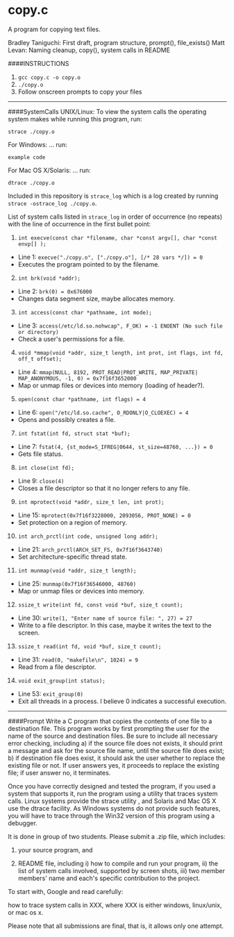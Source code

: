 # copy.c
A program for copying text files.

Bradley Taniguchi: First draft, program structure, prompt(), file_exists()
Matt Levan: Naming cleanup, copy(), system calls in README

####INSTRUCTIONS
1. `gcc copy.c -o copy.o`
2. `./copy.o`
3. Follow onscreen prompts to copy your files

---
####SystemCalls
UNIX/Linux: To view the system calls the operating system makes while
running this program, run:

`strace ./copy.o`

For Windows: ... run:

`example code`

For Mac OS X/Solaris: ... run:

`dtrace ./copy.o`


Included in this repository is `strace_log` which is a log created by
running `strace -ostrace_log ./copy.o`.

List of system calls listed in `strace_log` in order of occurrence (no
repeats) with the line of occurrence in the first bullet point:

1. `int execve(const char *filename, char *const argv[], char *const envp[]
);`

  * Line 1: `execve("./copy.o", ["./copy.o"], [/* 28 vars */]) = 0`
  * Executes the program pointed to by the filename.

2. `int brk(void *addr);`

  * Line 2: `brk(0) = 0x676000`
  * Changes data segment size, maybe allocates memory.

3. `int access(const char *pathname, int mode);`

  * Line 3: `access(/etc/ld.so.nohwcap", F_OK) = -1 ENOENT (No such file or
  directory)`
  * Check a user's permissions for a file.

4. `void *mmap(void *addr, size_t length, int prot, int flags, int fd,
off_t offset);`

  * Line 4: `mmap(NULL, 8192, PROT_READ|PROT_WRITE, MAP_PRIVATE|
  MAP_ANONYMOUS, -1, 0) = 0x7f16f3652000`
  * Map or unmap files or devices into memory (loading of header?).

5. `open(const char *pathname, int flags) = 4`

  * Line 6: `open("/etc/ld.so.cache", O_RDONLY|O_CLOEXEC) = 4`
  * Opens and possibly creates a file.

7. `int fstat(int fd, struct stat *buf);`

  * Line 7: `fstat(4, {st_mode=S_IFREG|0644, st_size=48760, ...}) = 0`
  * Gets file status.

8. `int close(int fd);`

  * Line 9: `close(4)`
  * Closes a file descriptor so that it no longer refers to any file.

9. `int mprotect(void *addr, size_t len, int prot);`

  * Line 15: `mprotect(0x7f16f3228000, 2093056, PROT_NONE) = 0`
  * Set protection on a region of memory.

10. `int arch_prctl(int code, unsigned long addr);`

  * Line 21: `arch_prctl(ARCH_SET_FS, 0x7f16f3643740)`
  * Set architecture-specific thread state.

11. `int munmap(void *addr, size_t length);`

  * Line 25: `munmap(0x7f16f36546000, 48760)`
  * Map or unmap files or devices into memory.

12. `ssize_t write(int fd, const void *buf, size_t count);`

  * Line 30: `write(1, "Enter name of source file: ", 27) = 27`
  * Write to a file descriptor. In this case, maybe it writes the text to
the screen.

13. `ssize_t read(int fd, void *buf, size_t count);`

  * Line 31: `read(0, "makefile\n", 1024) = 9`
  * Read from a file descriptor.

14. `void exit_group(int status);`

  * Line 53: `exit_group(0)`
  * Exit all threads in a process. I believe 0 indicates a successful
  execution.

---
####Prompt
Write a C program that copies the contents of one file to a destination file. This program works by first prompting the user for the name of the source and destination files. Be sure to include all necessary error checking, including a) if the source file does not exists,  it should print a message and ask for the source file name, until the source file does exist; b) if destination file does exist, it should ask the user whether to replace the existing file or not. If user answers yes, it proceeds to replace the existing file; if user answer no, it terminates.

Once you have correctly designed and tested the program, if you used a system that supports it, run the program using a utility that traces system calls. Linux systems provide the strace utility , and Solaris and Mac OS X use the dtrace facility. As Windows systems do not provide such features, you will have to trace through the Win32 version of this program using a debugger.

It is done in group of two students. Please submit a .zip file, which includes:

1. your source program, and

2. README file, including i) how to compile and run your program, ii) the list of system calls involved, supported by screen shots, iii) two member members' name and each's specific contribution to the project.

To start with, Google and read carefully:

how to trace system calls in XXX, where XXX is either windows, linux/unix, or mac os x.

Please note that all submissions are final, that is, it allows only one attempt.


